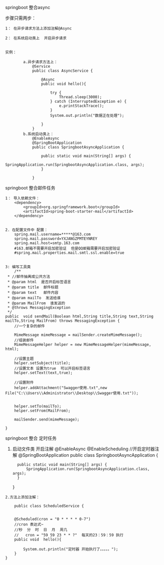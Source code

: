 springboot 整合async

步骤只需两步：


	1： 在异步请求方法上添加注解@Async

	2： 在系统启动类上  开启异步请求


	实例：

			a.异步请求方法上：
				@Service
				public class AsyncService {

				    @Async
				    public void hello(){

				        try {
				            Thread.sleep(3000);
				        } catch (InterruptedException e) {
				            e.printStackTrace();
				        }
				        System.out.println("数据正在处理");

				    }
				}
			b.系统启动类上：
				@EnableAsync
				@SpringBootApplication
				public class SpringbootAsyncApplication {

				    public static void main(String[] args) {
				        SpringApplication.run(SpringbootAsyncApplication.class, args);
				    }

				}

springboot 整合邮件任务

	1： 导入依赖文件：
		<dependency>
            <groupId>org.springframework.boot</groupId>
            <artifactId>spring-boot-starter-mail</artifactId>
        </dependency>


    2. 在配置文件中 配置：
    	spring.mail.username=*****@163.com
		spring.mail.password=YXJANGZPMTEYNREY
		spring.mail.host=smtp.163.com  
		#163.邮箱不需要开启加密验证  但是QQ邮箱需要开启加密验证
		#spring.mail.properties.mail.smtl.ssl.enable=true


	3: 编写工具类
		/**
     * //邮件抽离成公共方法
     * @param html  是否开启标签语言
     * @param title  邮件标题
     * @param text   邮件内容
     * @param mailTo  发送给谁
     * @param MailFrom  谁发送的
     * @throws MessagingException
     */
    public  void sendMail(Boolean html,String title,String text,String mailTo,String MailFrom) throws MessagingException {
        //一个复杂的邮件

        MimeMessage mimeMessage = mailSender.createMimeMessage();
        //组装邮件
        MimeMessageHelper helper = new MimeMessageHelper(mimeMessage, html);

        //设置主题
        helper.setSubject(title);
        //设置文本 设置为true  可以开启标签语言
        helper.setText(text,true);

        //设置附件
        helper.addAttachment("Swagger使用.txt",new File("C:\\Users\\Administrator\\Desktop\\Swagger使用.txt"));


        helper.setTo(mailTo);
        helper.setFrom(MailFrom);

        mailSender.send(mimeMessage);

    }


   springboot 整合   定时任务


   1. 启动文件类  开启注解 
	   	@EnableAsync
		@EnableScheduling //开启定时器注解
		@SpringBootApplication
		public class SpringbootAsyncApplication {

		    public static void main(String[] args) {
		        SpringApplication.run(SpringbootAsyncApplication.class, args);
		    }

		}

	2.方法上添加注解：

		public class ScheduledService {


	    @Scheduled(cron = "0 * * * * 0-7")
	    //cron 表达式~
	    //秒  分  时  日  月  周几
	    //   cron = "59 59 23 * * ?"  每天的23：59：59 执行
	    public void  hello(){

	        System.out.println("定时器 开始执行了。。。。。");
	    }
	}




